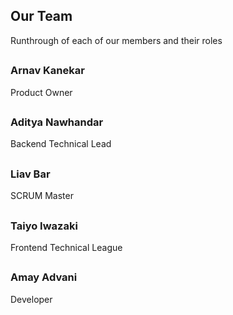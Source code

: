 

<!--About Our Team-->
<section class="team">
    <h1>Our Team</h1>
    <p>Runthrough of each of our members and their roles</p>
    <div class="row">
        <div class="team-col">
            <h1><a href="https://github.com/MuffinMan1287"></a></h1>
            <h3>Arnav Kanekar</h3>
            <p>Product Owner</p>
        </div>
        <div class="team-col">
            <h1><a href="https://github.com/Firestorm0986"></a></h1>
            <h3>Aditya Nawhandar</h3>
            <p>Backend Technical Lead</p>
        </div>
        <div class="team-col">
            <h1><a href="https://github.com/LiavB2"></a></h1>
            <h3>Liav Bar</h3>
            <p>SCRUM Master</p>
        </div>
    </div>
</section>
<section class="team1">
<div class="row">
    <div class="team-col">
        <h1><a href="https://github.com/taiyoi"></a></h1>
        <h3>Taiyo Iwazaki</h3>
        <p>Frontend Technical League</p>
    </div>
    <div class="team-col">
        <h1><a href="https://github.com/amayadvani"></a></h1>
        <h3>Amay Advani</h3>
        <p>Developer</p>
</div>
